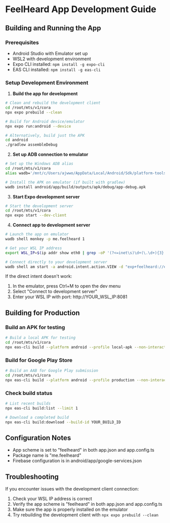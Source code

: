 # FeelHeard App Development Guide

## Building and Running the App

### Prerequisites
- Android Studio with Emulator set up
- WSL2 with development environment
- Expo CLI installed: `npm install -g expo-cli`
- EAS CLI installed: `npm install -g eas-cli`

### Setup Development Environment

1. **Build the app for development**

```bash
# Clean and rebuild the development client
cd /root/mts/v1/cora
npx expo prebuild --clean

# Build for Android device/emulator
npx expo run:android --device

# Alternatively, build just the APK
cd android
./gradlew assembleDebug
```

2. **Set up ADB connection to emulator**

```bash
# Set up the Windows ADB alias
cd /root/mts/v1/cora
alias wadb='/mnt/c/Users/ajwwo/AppData/Local/Android/Sdk/platform-tools/adb.exe -s emulator-5554'

# Install the APK on emulator (if built with gradlew)
wadb install android/app/build/outputs/apk/debug/app-debug.apk
```

3. **Start Expo development server**

```bash
# Start the development server
cd /root/mts/v1/cora
npx expo start --dev-client
```

4. **Connect app to development server**

```bash
# Launch the app on emulator
wadb shell monkey -p me.feelheard 1

# Get your WSL IP address
export WSL_IP=$(ip addr show eth0 | grep -oP '(?<=inet\s)\d+(\.\d+){3}')

# Connect directly to your development server
wadb shell am start -a android.intent.action.VIEW -d "exp+feelheard://expo-development-client/?url=http%3A%2F%2F$WSL_IP%3A8081"
```

If the direct intent doesn't work:
1. In the emulator, press Ctrl+M to open the dev menu
2. Select "Connect to development server"
3. Enter your WSL IP with port: http://YOUR_WSL_IP:8081

## Building for Production

### Build an APK for testing

```bash
# Build a local APK for testing
cd /root/mts/v1/cora
npx eas-cli build --platform android --profile local-apk --non-interactive
```

### Build for Google Play Store

```bash
# Build an AAB for Google Play submission
cd /root/mts/v1/cora
npx eas-cli build --platform android --profile production --non-interactive
```

### Check build status

```bash
# List recent builds
npx eas-cli build:list --limit 1

# Download a completed build
npx eas-cli build:download --build-id YOUR_BUILD_ID
```

## Configuration Notes

- App scheme is set to "feelheard" in both app.json and app.config.ts
- Package name is "me.feelheard"
- Firebase configuration is in android/app/google-services.json

## Troubleshooting

If you encounter issues with the development client connection:
1. Check your WSL IP address is correct
2. Verify the app scheme is "feelheard" in both app.json and app.config.ts
3. Make sure the app is properly installed on the emulator
4. Try rebuilding the development client with `npx expo prebuild --clean`